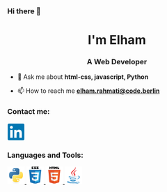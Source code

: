 ### Hi there 👋

<h1 align="center">I'm Elham</h1>
<h3 align="center">A Web Developer</h3>

- 💬 Ask me about **html-css, javascript, Python**

- 📫 How to reach me **elham.rahmati@code.berlin**

<h3 align="left">Contact me:</h3>
<p align="left">
<a href="https://www.linkedin.com/in/elham-rahmati-47500560/" target="blank"><img align="center" src="https://github.com/devicons/devicon/blob/master/icons/linkedin/linkedin-original.svg" alt="LinkedIn Logo" height="40" width="40" /></a>
</p>

<h3 align="left">Languages and Tools:</h3>
<p align="left"> <a href="https://www.w3schools.com/python/" target="_blank" rel="noreferrer"> <img src="https://github.com/devicons/devicon/blob/master/icons/python/python-original.svg" alt="cplusplus" width="40" height="40"/> </a> <a href="https://www.w3schools.com/css/" target="_blank" rel="noreferrer"> <img src="https://raw.githubusercontent.com/devicons/devicon/master/icons/css3/css3-original-wordmark.svg" alt="css3" width="40" height="40"/> </a> <a href="https://www.w3.org/html/" target="_blank" rel="noreferrer"> <img src="https://raw.githubusercontent.com/devicons/devicon/master/icons/html5/html5-original-wordmark.svg" alt="html5" width="40" height="40"/> </a> <a href="https://www.java.com" target="_blank" rel="noreferrer"> <img src="https://raw.githubusercontent.com/devicons/devicon/master/icons/java/java-original.svg" alt="java" width="40" height="40"/> </a> </p>
